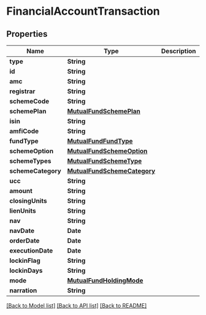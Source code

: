 # FinancialAccountTransaction

## Properties
Name | Type | Description | Notes
------------ | ------------- | ------------- | -------------
**type** | **String** |  | 
**id** | **String** |  | 
**amc** | **String** |  | 
**registrar** | **String** |  | 
**schemeCode** | **String** |  | 
**schemePlan** | [**MutualFundSchemePlan**](MutualFundSchemePlan.md) |  | 
**isin** | **String** |  | 
**amfiCode** | **String** |  | 
**fundType** | [**MutualFundFundType**](MutualFundFundType.md) |  | 
**schemeOption** | [**MutualFundSchemeOption**](MutualFundSchemeOption.md) |  | 
**schemeTypes** | [**MutualFundSchemeType**](MutualFundSchemeType.md) |  | 
**schemeCategory** | [**MutualFundSchemeCategory**](MutualFundSchemeCategory.md) |  | 
**ucc** | **String** |  | 
**amount** | **String** |  | 
**closingUnits** | **String** |  | 
**lienUnits** | **String** |  | 
**nav** | **String** |  | 
**navDate** | **Date** |  | 
**orderDate** | **Date** |  | 
**executionDate** | **Date** |  | 
**lockinFlag** | **String** |  | 
**lockinDays** | **String** |  | 
**mode** | [**MutualFundHoldingMode**](MutualFundHoldingMode.md) |  | 
**narration** | **String** |  | 

[[Back to Model list]](../README.md#documentation-for-models) [[Back to API list]](../README.md#documentation-for-api-endpoints) [[Back to README]](../README.md)


